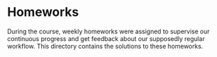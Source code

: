 # Homeworks

During the course, weekly homeworks were assigned to supervise our continuous progress and get feedback about our supposedly regular workflow. This directory contains the solutions to these homeworks.
